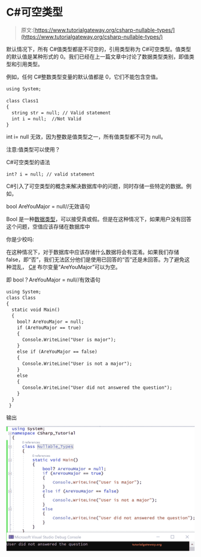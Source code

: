 # C#可空类型

> 原文:[https://www.tutorialgateway.org/csharp-nullable-types/](https://www.tutorialgateway.org/csharp-nullable-types/)

默认情况下，所有 C#值类型都是不可空的，引用类型称为 C#可空类型。值类型的默认值是某种形式的 0。我们已经在上一篇文章中讨论了数据类型类别，即值类型和引用类型。

例如，任何 C#整数类型变量的默认值都是 0，它们不能包含空值。

```
using System;

class Class1
{
  string str = null; // Valid statement
  int i = null;  //Not Valid
}
```

int i= null 无效，因为整数是值类型之一，所有值类型都不可为 null。

注意:值类型可以使用？

C#可空类型的语法

```
int? i = null; // valid statement
```

C#引入了可空类型的概念来解决数据库中的问题，同时存储一些特定的数据。例如，

bool AreYouMajor = null//无效语句

Bool 是一种[数据类型](https://www.tutorialgateway.org/csharp-built-in-data-types/)，可以接受真或假。但是在这种情况下，如果用户没有回答这个问题，空值应该存储在数据库中

你是少校吗:

在这种情况下，对于数据库中应该存储什么数据将会有混淆。如果我们存储 false，即“否”，我们无法区分他们是使用已回答的“否”还是未回答。为了避免这种混乱， [C#](https://www.tutorialgateway.org/csharp-tutorial/) 布尔变量“AreYouMajor”可以为空。

即 bool？AreYouMajor = null//有效语句

```
using System;
class Class
{
  static void Main()
  {
    bool? AreYouMajor = null;
    if (AreYouMajor == true)
    {
      Console.WriteLine("User is major");
    }
    else if (AreYouMajor == false)
    {
      Console.WriteLine("User is not a major");
    }
    else
    {
      Console.WriteLine("User did not answered the question");
    }
  }
 }
```

输出

![C# Nullable Types](img/1c122c1bd23fe5ed7a892e11337a50d3.png)